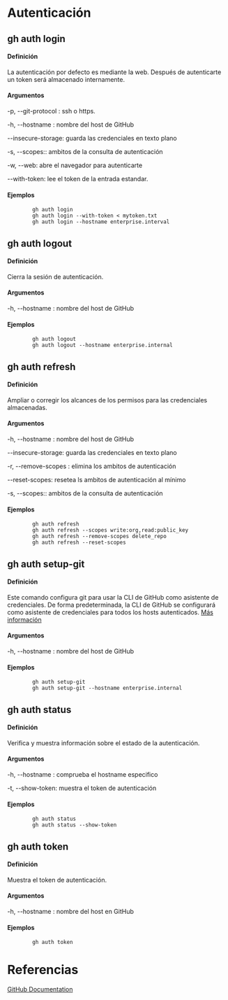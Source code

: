 # Autenticación

## gh auth login

#### Definición

La autenticación por defecto es mediante la web. Después de autenticarte un token será almacenado internamente. 

#### Argumentos

-p, --git-protocol <string>: ssh o https.

-h, --hostname <string>: nombre del host de GitHub

--insecure-storage: guarda las credenciales en texto plano

-s, --scopes:<strings>: ambitos de la consulta de autenticación

-w, --web: abre el navegador para autenticarte

--with-token: lee el token de la entrada estandar.

#### Ejemplos

            gh auth login
            gh auth login --with-token < mytoken.txt
            gh auth login --hostname enterprise.interval

## gh auth logout

#### Definición

Cierra la sesión de autenticación.

#### Argumentos

-h, --hostname <string>: nombre del host de GitHub

#### Ejemplos

            gh auth logout
            gh auth logout --hostname enterprise.internal

## gh auth refresh

#### Definición

Ampliar o corregir los alcances de los permisos para las credenciales almacenadas.

#### Argumentos

-h, --hostname <string>: nombre del host de GitHub

--insecure-storage: guarda las credenciales en texto plano

-r, --remove-scopes <strings>: elimina los ambitos de autenticación

--reset-scopes: resetea ls ambitos de autenticación al mínimo

-s, --scopes:<strings>: ambitos de la consulta de autenticación

#### Ejemplos

            gh auth refresh
            gh auth refresh --scopes write:org,read:public_key
            gh auth refresh --remove-scopes delete_repo
            gh auth refresh --reset-scopes

## gh auth setup-git

#### Definición

Este comando configura git para usar la CLI de GitHub como asistente de credenciales. De forma predeterminada, la CLI de GitHub se configurará como asistente de credenciales para todos los hosts autenticados. [Más información](https://git-scm.com/docs/gitcredentials)

#### Argumentos

-h, --hostname <string>: nombre del host de GitHub

#### Ejemplos

            gh auth setup-git
            gh auth setup-git --hostname enterprise.internal

## gh auth status

#### Definición

Verifica y muestra información sobre el estado de la autenticación.

#### Argumentos

-h, --hostname <string>: comprueba el hostname especifico

-t, --show-token: muestra el token de autenticación

#### Ejemplos

            gh auth status
            gh auth status --show-token

## gh auth token

#### Definición

Muestra el token de autenticación.

#### Argumentos

-h, --hostname <string>: nombre del host en GitHub

#### Ejemplos

            gh auth token

# Referencias

[GitHub Documentation](https://github.com/cli/cli#installation)